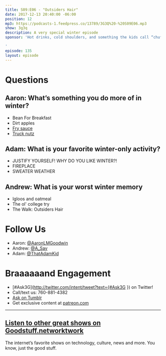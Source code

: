 ```yaml
---
title: S09:E06 - "Outsiders Hair"
date: 2017-12-13 20:40:00 -06:00
position: 12
mp3: https://podcasts-1.feedpress.co/13789/3G3Q%20-%20S09E06.mp3
show: 3g3q
description: A very special winter episode
sponsor: 'Hot drinks, cold shoulders, and something the kids call “chuffing season.”

'
episode: 135
layout: episode
---
```



# Questions 

## Aaron: What’s something you do more of in winter?
- Bean For Breakfast
- Dirt apples
- [Fry sauce](https://www.eater.com/2016/8/6/12054512/fry-sauce-utah-condiment)
- [Truck nutz](https://en.wikipedia.org/wiki/Truck_nuts)

## Adam: What is your favorite winter-only activity?
- JUSTIFY YOURSELF! WHY DO YOU LIKE WINTER?!
- FIREPLACE 
- SWEATER WEATHER

## Andrew: What is your worst winter memory
- Igloos and oatmeal
- The ol' college try
- The Walk: Outsiders Hair 

# Follow Us
* Aaron: [@AaronLMGoodwin](http://twitter.com/aaronlmgoodwin)
* Andrew: [@A_Sav](http://twitter.com/a_sav)
* Adam: [@ThatAdamKid](http://twitter.com/thatadamkid)

# Braaaaaand Engagement
* [#Ask3G](http://twitter.com/intent/tweet?text={#Ask3G }) on Twitter!
* Call/text us: 760-881-4382
* [Ask on Tumblr](http://3g3q.co/ask)
* Get exclusive content at [patreon.com](http://www.patreon.com/3g3q)

***

## [Listen to other great shows on Goodstuff.networktwork](htgoodstuff.networkff.network/)
The internet’s favorite shows on technology, culture, news and more. You know, just the good stuff.
